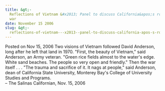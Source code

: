 ```yaml
---
title: &gt;-
  Reflections of Vietnam &#x2013; Panel to discuss California&apos;s role in the
  war
date: November 15 2006
slug: &gt;-
  reflections-of-vietnam---x2013--panel-to-discuss-california-apos-s-role-in-the-war
---
```





<span class="date">Posted on Nov 15, 2006    </span>
Two visions of Vietnam followed David Anderson, long after he left
that land in 1970. &quot;First, the beauty of Vietnam,&quot; said Anderson,
an Army veteran. &quot;Green rice fields almost to the water&apos;s edge.
White sand beaches. The people so very open and friendly.&quot; Then the
war itself . . . &quot;The trauma and sacrifice of it. It nags at
people,&quot; said Anderson, dean of California State University,
Monterey Bay&apos;s College of University Studies and Programs.<br>
&#x2013; The Salinas Californian, Nov. 15, 2006<br/></br>




